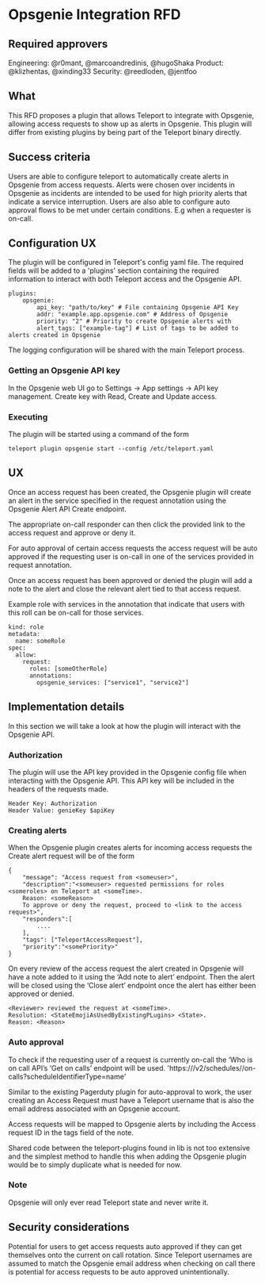 # Opsgenie Integration RFD
## Required approvers

Engineering: @r0mant, @marcoandredinis, @hugoShaka
Product: @klizhentas, @xinding33
Security: @reedloden, @jentfoo

## What

This RFD proposes a plugin that allows Teleport to integrate with Opsgenie, allowing access requests to show up as alerts in Opsgenie. This plugin will differ from existing plugins by being part of the Teleport binary directly.

## Success criteria
Users are able to configure teleport to automatically create alerts in Opsgenie from access requests.
Alerts were chosen over incidents in Opsgenie as incidents are intended to be used for high priority alerts that indicate a service interruption.
Users are also able to configure auto approval flows to be met under certain conditions. E.g when a requester is on-call.

## Configuration UX

The plugin will be configured in Teleport's config yaml file. The required fields will be added to a 'plugins' section containing the required information to interact with both Teleport access and the Opsgenie API.

```
plugins:
    opsgenie:
        api_key: "path/to/key" # File containing Opsgenie API Key
        addr: "example.app.opsgenie.com" # Address of Opsgenie
        priority: "2" # Priority to create Opsgenie alerts with
        alert_tags: ["example-tag"] # List of tags to be added to alerts created in Opsgenie
```

The logging configuration will be shared with the main Teleport process.

### Getting an Opsgenie API key

In the Opsgenie web UI go to Settings -> App settings -> API key management. Create key with Read, Create and Update access.

### Executing

The plugin will be started using a command of the form

```
teleport plugin opsgenie start --config /etc/teleport.yaml
```

## UX

Once an access request has been created, the Opsgenie plugin will create an alert in the service specified in the request annotation using the Opsgenie Alert API Create endpoint. 

The appropriate on-call responder can then click the provided link to the access request and approve or deny it.

For auto approval of certain access requests the access request will be auto approved if the requesting user is on-call in one of the services provided in request annotation.

Once an access request has been approved or denied the plugin will add a note to the alert and close the relevant alert tied to that access request.

Example role with services in the annotation that indicate that users with this roll can be on-call for those services.

```
kind: role
metadata:
  name: someRole
spec:
  allow:
    request:
      roles: [someOtherRole]
      annotations:
        opsgenie_services: ["service1", "service2"]
```

## Implementation details
In this section we will take a look at how the plugin will interact with the Opsgenie API.

### Authorization

The plugin will use the API key provided in the Opsgenie config file when interacting with the Opsgenie API. This API key will be included in the headers of the requests made.

```
Header Key: Authorization
Header Value: genieKey $apiKey
```

### Creating alerts
When the Opsgenie plugin creates alerts for incoming access requests the Create alert request will be of the form

```
{
	"message": "Access request from <someuser>",
	"description":"<someuser> requested permissions for roles <someroles> on Teleport at <someTime>.
 	Reason: <someReason>
 	To approve or deny the request, proceed to <link to the access request>",
	"responders":[
    	....
	],
	"tags": ["TeleportAccessRequest"],
	"priority":"<somePriority>"
}
```

On every review of the access request the alert created in Opsgenie will have a note added to it using the ‘Add note to alert’ endpoint. Then the alert will be closed using the ‘Close alert’ endpoint once the alert has either been approved or denied.

```
<Reviewer> reviewed the request at <someTime>.
Resolution: <StateEmojiAsUsedByExistingPLugins> <State>.
Reason: <Reason>
```

### Auto approval

To check if the requesting user of a request is currently on-call the ‘Who is on call API’s ‘Get on calls’ endpoint will be used. 'https://<configured-opsgenie-address>/v2/schedules/<SheduleName>/on-calls?scheduleIdentifierType=name'

Similar to the existing Pagerduty plugin for auto-approval to work, the user creating an Access Request must have a Teleport username that is also the email address associated with an Opsgenie account.

Access requests will be mapped to Opsgenie alerts by including the Access request ID in the tags field of the note. 

Shared code between the teleport-plugins found in lib is not too extensive and the simplest method to handle this when adding the Opsgenie plugin would be to simply duplicate what is needed for now.

### Note

Opsgenie will only ever read Teleport state and never write it.

## Security considerations

Potential for users to get access requests auto approved if they can get themselves onto the current on call rotation.
Since Teleport usernames are assumed to match the Opsgenie email address when checking on call there is potential for access requests to be auto approved unintentionally.

